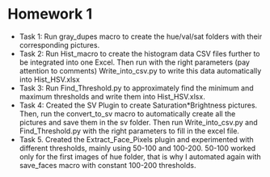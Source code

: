 # Homework 1

* Task 1: Run gray_dupes macro to create the hue/val/sat folders with their corresponding pictures.
* Task 2: Run Hist_macro to create the histogram data CSV files further to be integrated into one Excel. Then run with the right parameters (pay attention to comments) Write_into_csv.py to write this data automatically into Hist_HSV.xlsx
* Task 3: Run Find_Threshold.py to approximately find the minimum and maximum thresholds and write them into Hist_HSV.xlsx.
* Task 4: Created the SV Plugin to create Saturation*Brightness pictures. Then, run the convert_to_sv macro to automatically create all the pictures and save them in the sv folder. Then run Write_into_csv.py and Find_Threshold.py with the right parameters to fill in the excel file.
* Task 5. Created the Extract_Face_Pixels plugin and experimented with different thresholds, mainly using 50-100 and 100-200. 50-100 worked only for the first images of hue folder, that is why I automated again with save_faces macro with constant 100-200 thresholds.


